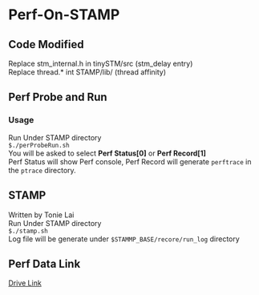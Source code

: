# Perf-On-STAMP


## Code Modified  
Replace stm_internal.h in tinySTM/src (stm_delay entry)  
Replace thread.* int STAMP/lib/ (thread affinity)  


## Perf Probe and Run
### Usage  
Run Under STAMP directory  
`$./perProbeRun.sh`  
You will be asked to select **Perf Status[0]** or **Perf Record[1]**  
Perf Status will show Perf console, Perf Record will generate `perftrace` in the `ptrace` directory.

## STAMP 
Written by Tonie Lai  
Run Under STAMP directory  
`$./stamp.sh`  
Log file will be generate under `$STAMMP_BASE/recore/run_log` directory

  
## Perf Data Link  
[Drive Link](https://drive.google.com/drive/u/3/folders/1xnPyXfc4vJQ-WNxF1A-qQ3hTpccX19sG)

